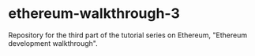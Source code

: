 # ethereum-walkthrough-3
Repository for the third part of the tutorial series on Ethereum, "Ethereum development walkthrough". 